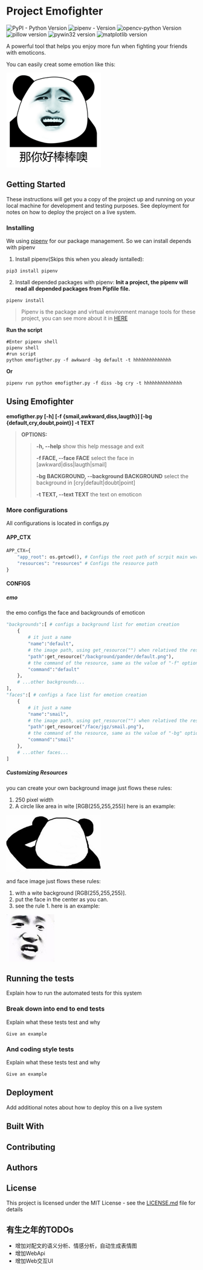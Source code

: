 # Project Emofighter
![PyPI - Python Version](https://img.shields.io/pypi/pyversions/Django.svg) ![pipenv - Version](https://img.shields.io/badge/pipenv-2018.7.1-blue.svg) ![opencv-python Version](https://img.shields.io/badge/opencv--python-3.x-green.svg) ![pillow version](https://img.shields.io/badge/Pillow-5.2.0-green.svg) ![pywin32 version](https://img.shields.io/badge/pywin32-2.2.3-green.svg) ![matplotlib version](https://img.shields.io/badge/matplotlib%20-2.2.3-green.svg)


A powerful tool that helps you enjoy more fun when fighting your friends with emoticons.

You can easily creat some emotion like this:

![Example1.1](https://github.com/Akers/emofighter/blob/master/wiki/resource/image/example/example1.1.png)

## Getting Started

These instructions will get you a copy of the project up and running on your local machine for development and testing purposes. See deployment for notes on how to deploy the project on a live system.

### Installing

We using [pipenv](https://github.com/pypa/pipenv) for our package management. So we can install depends with pipenv
1. Install pipenv(Skips this when you aleady isntalled):
```
pip3 install pipenv
```
2. Install depended packages with pipenv:
**Init a project, the pipenv will read all depended packages from Pipfile file.**
```
pipenv install
```
> Pipenv is the package and virtual environment manage tools for these project, you can see more about it in [HERE](https://github.com/pypa/pipenv)


**Run the script**
```
#Enter pipenv shell
pipenv shell
#run script
python emofigther.py -f awkward -bg default -t hhhhhhhhhhhhhh
```
**Or**
```
pipenv run python emofigther.py -f diss -bg cry -t hhhhhhhhhhhhhh
```

## Using Emofighter
**emofigther.py [-h] [-f {smail,awkward,diss,laugth}] [-bg {default,cry,doubt,point}] -t TEXT**
>**OPTIONS:**
>>
>> **-h, --help**            show this help message and exit
>>
>> **-f FACE, --face FACE**  select the face in [awkward|diss|laugth|smail]
>>
>> **-bg BACKGROUND, --background BACKGROUND** select the background in [cry|default|doubt|point]
>>
>> **-t TEXT, --text TEXT**  the text on emoticon
 
### More configurations
All configurations is located in configs.py
#### APP_CTX
```python
APP_CTX={
    "app_root": os.getcwd(), # Configs the root path of scrpit main workspace PLEASE DO NOT MODIFIY IT NOT NECESSARY 
    "resources": "resources" # Configs the resource path
}
```
#### CONFIGS
##### emo
the emo configs the face and backgrounds of emoticon
```python
"backgrounds":[ # configs a background list for emotion creation
    {
        # it just a name
        "name":"default",
        # the image path, using get_resource("") when relatived the resources path or a absolute path as well.
        "path":get_resource("/background/pander/default.png"),
        # the command of the resource, same as the value of "-f" option like "emofigther.py -f default" etc.
        "command":"default"
    },
    # ...other backgrounds...
],
"faces":[ # configs a face list for emotion creation
    {
        # it just a name
        "name":"smail",
        # the image path, using get_resource("") when relatived the resources path or a absolute path as well.
        "path":get_resource("/face/jgz/smail.png"),
        # the command of the resource, same as the value of "-bg" option like "emofigther.py -bg smail" etc.
        "command":"smail"
    },
    # ...other faces...
]
```
##### Customizing Resources
you can create your own background image just flows these rules:
1. 250 pixel width
2. A circle like area in wite [RGB(255,255,255)]
here is an example:

![Example1.2.3.4.1](https://github.com/Akers/emofighter/blob/master/emofigther/resources/background/pander/doubt.png)

and face image just flows these rules:
1. with a wite background [RGB(255,255,255)].
2. put the face in the center as you can.
3. see the rule 1.
here is an example:

![Example1.2.3.4.2](https://github.com/Akers/emofighter/blob/master/emofigther/resources/face/jgz/diss.png)

## Running the tests

Explain how to run the automated tests for this system

### Break down into end to end tests

Explain what these tests test and why

```
Give an example
```

### And coding style tests

Explain what these tests test and why

```
Give an example
```

## Deployment

Add additional notes about how to deploy this on a live system

## Built With


## Contributing


## Authors


## License

This project is licensed under the MIT License - see the [LICENSE.md](LICENSE.md) file for details

## 有生之年的TODOs

* 增加对配文的语义分析、情感分析，自动生成表情图
* 增加WebApi
* 增加Web交互UI
